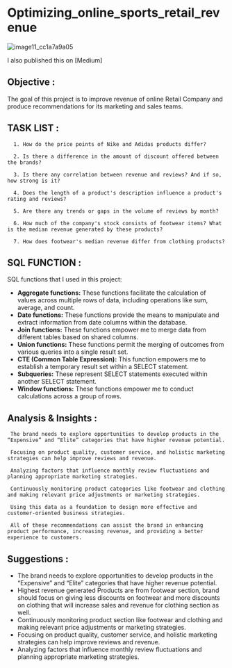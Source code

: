 # Optimizing_online_sports_retail_revenue

![image11_cc1a7a9a05](https://github.com/TQ05X78/Optimizing_online_sports_retail_revenue/assets/66067511/c9d5109b-503a-4d65-9c14-0ecb8b26e421)

I also published this on [Medium]

## Objective :
The goal of this project is to improve revenue of online Retail Company and produce recommendations for its marketing and sales teams.

## TASK LIST :

     
      1. How do the price points of Nike and Adidas products differ?
     
      2. Is there a difference in the amount of discount offered between the brands?
     
      3. Is there any correlation between revenue and reviews? And if so, how strong is it?
     
      4. Does the length of a product's description influence a product's rating and reviews?
     
      5. Are there any trends or gaps in the volume of reviews by month?
     
      6. How much of the company's stock consists of footwear items? What is the median revenue generated by these products?
     
      7. How does footwear's median revenue differ from clothing products?

## SQL FUNCTION :
SQL functions that I used in this project:

* **Aggregate functions:** These functions facilitate the calculation of values across multiple rows of data, including operations like sum, average, and count.
* **Date functions:** These functions provide the means to manipulate and extract information from date columns within the database.
* **Join functions:** These functions empower me to merge data from different tables based on shared columns.
* **Union functions:** These functions permit the merging of outcomes from various queries into a single result set.
* **CTE (Common Table Expression):** This function empowers me to establish a temporary result set within a SELECT statement.
* **Subqueries:** These represent SELECT statements executed within another SELECT statement.
* **Window functions:** These functions empower me to conduct calculations across a group of rows.    

## Analysis & Insights :

     The brand needs to explore opportunities to develop products in the “Expensive” and “Elite” categories that have higher revenue potential.
    
     Focusing on product quality, customer service, and holistic marketing strategies can help improve reviews and revenue.
     
     Analyzing factors that influence monthly review fluctuations and planning appropriate marketing strategies.
     
     Continuously monitoring product categories like footwear and clothing and making relevant price adjustments or marketing strategies.
     
     Using this data as a foundation to design more effective and customer-oriented business strategies.
     
     All of these recommendations can assist the brand in enhancing product performance, increasing revenue, and providing a better experience to customers.



## Suggestions :

* The brand needs to explore opportunities to develop products in the “Expensive” and “Elite” categories that have higher revenue potential.
* Highest revenue generated Products are from footwear section, brand should focus on giving less discounts on footwear and more discounts on clothing that will increase sales and revenue for clothing section as well.
* Continuously monitoring product section like footwear and clothing and making relevant price adjustments or marketing strategies.
* Focusing on product quality, customer service, and holistic marketing strategies can help improve reviews and revenue.
* Analyzing factors that influence monthly review fluctuations and planning appropriate marketing strategies.
  



